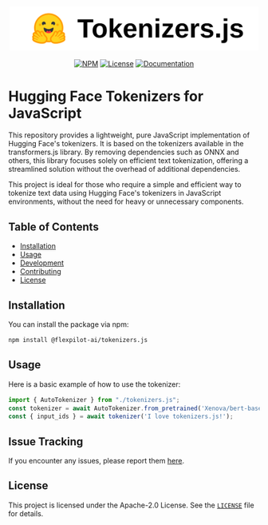 
<p align="center">
    <br/>
    <picture> 
        <source media="(prefers-color-scheme: dark)" srcset="https://raw.githubusercontent.com/flexpilot-ai/tokenizers.js/main/assets/dark-logo.svg" width="500" style="max-width: 100%;">
        <source media="(prefers-color-scheme: light)" srcset="https://raw.githubusercontent.com/flexpilot-ai/tokenizers.js/main/assets/light-logo.svg" width="500" style="max-width: 100%;">
        <img alt="transformers.js javascript library logo" src="https://raw.githubusercontent.com/flexpilot-ai/tokenizers.js/main/assets/light-logo.svg" width="500" style="max-width: 100%;">
    </picture>
    <br/>
</p>

<p align="center">
    <a href="https://www.npmjs.com/package/@flexpilot-ai/tokenizers.js"><img alt="NPM" src="https://img.shields.io/npm/v/@flexpilot-ai/tokenizers.js"></a>
    <a href="https://github.com/flexpilot-ai/tokenizers.js/blob/main/LICENSE"><img alt="License" src="https://img.shields.io/github/license/flexpilot-ai/tokenizers.js?color=blue"></a>
    <a href="https://huggingface.co/docs/transformers.js/index"><img alt="Documentation" src="https://img.shields.io/website/http/huggingface.co/docs/transformers.js/index.svg?down_color=red&down_message=offline&up_message=online"></a>
</p>

# Hugging Face Tokenizers for JavaScript

This repository provides a lightweight, pure JavaScript implementation of Hugging Face's tokenizers. It is based on the tokenizers available in the transformers.js library. By removing dependencies such as ONNX and others, this library focuses solely on efficient text tokenization, offering a streamlined solution without the overhead of additional dependencies.

This project is ideal for those who require a simple and efficient way to tokenize text data using Hugging Face's tokenizers in JavaScript environments, without the need for heavy or unnecessary components.

## Table of Contents

- [Installation](#installation)
- [Usage](#usage)
- [Development](#development)
- [Contributing](#contributing)
- [License](#license)

## Installation

You can install the package via npm:

```sh
npm install @flexpilot-ai/tokenizers.js
```

## Usage

Here is a basic example of how to use the tokenizer:

```javascript
import { AutoTokenizer } from "./tokenizers.js";
const tokenizer = await AutoTokenizer.from_pretrained('Xenova/bert-base-uncased');
const { input_ids } = await tokenizer('I love tokenizers.js!');
```

## Issue Tracking

If you encounter any issues, please report them [here](https://github.com/flexpilot-ai/tokenizers.js/issues).

## License

This project is licensed under the Apache-2.0 License. See the [`LICENSE`](https://github.com/flexpilot-ai/tokenizers.js/blob/main/LICENSE) file for details.
